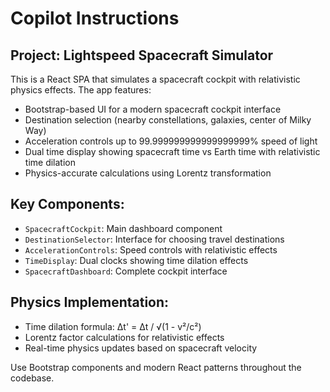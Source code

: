 # Copilot Instructions

<!-- Use this file to provide workspace-specific custom instructions to Copilot. For more details, visit https://code.visualstudio.com/docs/copilot/copilot-customization#_use-a-githubcopilotinstructionsmd-file -->

## Project: Lightspeed Spacecraft Simulator

This is a React SPA that simulates a spacecraft cockpit with relativistic physics effects. The app features:

- Bootstrap-based UI for a modern spacecraft cockpit interface
- Destination selection (nearby constellations, galaxies, center of Milky Way)
- Acceleration controls up to 99.999999999999999999% speed of light
- Dual time display showing spacecraft time vs Earth time with relativistic time dilation
- Physics-accurate calculations using Lorentz transformation

## Key Components:

- `SpacecraftCockpit`: Main dashboard component
- `DestinationSelector`: Interface for choosing travel destinations
- `AccelerationControls`: Speed controls with relativistic effects
- `TimeDisplay`: Dual clocks showing time dilation effects
- `SpacecraftDashboard`: Complete cockpit interface

## Physics Implementation:

- Time dilation formula: Δt' = Δt / √(1 - v²/c²)
- Lorentz factor calculations for relativistic effects
- Real-time physics updates based on spacecraft velocity

Use Bootstrap components and modern React patterns throughout the codebase.
